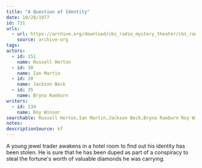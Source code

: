 ```yaml
---
title: "A Question of Identity"
date: 10/28/1977
id: 731
urls: 
  - url: https://archive.org/download/cbs_radio_mystery_theater/cbs_radio_mystery_theater-0701-0750.zip/cbs_radio_mystery_theater-0701-0750%2Fcbsrmt_0731_a_question_of_identity.mp3
    source: archive-org
tags: 
actors:  
  - id: 151
    name: Russell Horton  
  - id: 38
    name: Ian Martin  
  - id: 20
    name: Jackson Beck  
  - id: 35
    name: Bryna Raeburn
writers:  
  - id: 234
    name: Roy Winsor
searchable: Russell Horton,Ian Martin,Jackson Beck,Bryna Raeburn Roy Winsor
notes: 
descriptionSource: kf
---
```

A young jewel trader awakens in a hotel room to find out his identity has been stolen. He is sure that he has been duped as part of a conspiracy to steal the fortune's worth of valuable diamonds he was carrying.